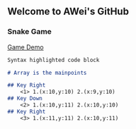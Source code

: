 ## Welcome to AWei's GitHub




### Snake Game

[Game Demo](https://spiraleyeld.github.io/game/game.html)

```markdown
Syntax highlighted code block

# Array is the mainpoints

## Key Right
    <1> 1.(x:10,y:10) 2.(x:9,y:10)
## Key Down
    <2> 1.(x:10,y:11) 2.(x:10,y:10)
## Key Right
    <3> 1.(x:11,y:11) 2.(x:10,y:11)

```



